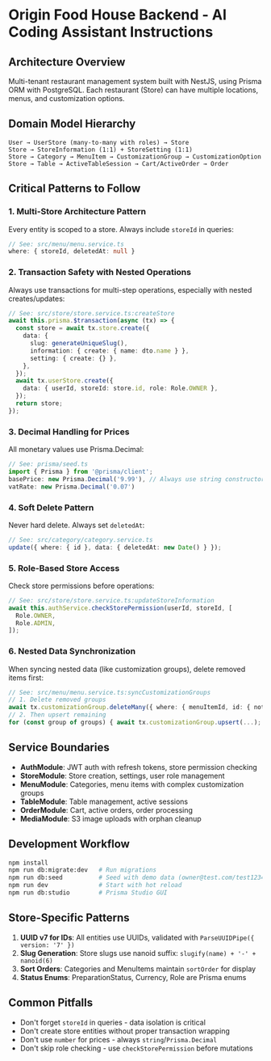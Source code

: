 # Origin Food House Backend - AI Coding Assistant Instructions

## Architecture Overview

Multi-tenant restaurant management system built with NestJS, using Prisma ORM with PostgreSQL. Each restaurant (Store) can have multiple locations, menus, and customization options.

## Domain Model Hierarchy

```
User → UserStore (many-to-many with roles) → Store
Store → StoreInformation (1:1) + StoreSetting (1:1)
Store → Category → MenuItem → CustomizationGroup → CustomizationOption
Store → Table → ActiveTableSession → Cart/ActiveOrder → Order
```

## Critical Patterns to Follow

### 1. Multi-Store Architecture Pattern

Every entity is scoped to a store. Always include `storeId` in queries:

```typescript
// See: src/menu/menu.service.ts
where: { storeId, deletedAt: null }
```

### 2. Transaction Safety with Nested Operations

Always use transactions for multi-step operations, especially with nested creates/updates:

```typescript
// See: src/store/store.service.ts:createStore
await this.prisma.$transaction(async (tx) => {
  const store = await tx.store.create({
    data: {
      slug: generateUniqueSlug(),
      information: { create: { name: dto.name } },
      setting: { create: {} },
    },
  });
  await tx.userStore.create({
    data: { userId, storeId: store.id, role: Role.OWNER },
  });
  return store;
});
```

### 3. Decimal Handling for Prices

All monetary values use Prisma.Decimal:

```typescript
// See: prisma/seed.ts
import { Prisma } from '@prisma/client';
basePrice: new Prisma.Decimal('9.99'), // Always use string constructor
vatRate: new Prisma.Decimal('0.07')
```

### 4. Soft Delete Pattern

Never hard delete. Always set `deletedAt`:

```typescript
// See: src/category/category.service.ts
update({ where: { id }, data: { deletedAt: new Date() } });
```

### 5. Role-Based Store Access

Check store permissions before operations:

```typescript
// See: src/store/store.service.ts:updateStoreInformation
await this.authService.checkStorePermission(userId, storeId, [
  Role.OWNER,
  Role.ADMIN,
]);
```

### 6. Nested Data Synchronization

When syncing nested data (like customization groups), delete removed items first:

```typescript
// See: src/menu/menu.service.ts:syncCustomizationGroups
// 1. Delete removed groups
await tx.customizationGroup.deleteMany({ where: { menuItemId, id: { notIn: existingIds } } });
// 2. Then upsert remaining
for (const group of groups) { await tx.customizationGroup.upsert(...); }
```

## Service Boundaries

- **AuthModule**: JWT auth with refresh tokens, store permission checking
- **StoreModule**: Store creation, settings, user role management
- **MenuModule**: Categories, menu items with complex customization groups
- **TableModule**: Table management, active sessions
- **OrderModule**: Cart, active orders, order processing
- **MediaModule**: S3 image uploads with orphan cleanup

## Development Workflow

```bash
npm install
npm run db:migrate:dev   # Run migrations
npm run db:seed          # Seed with demo data (owner@test.com/test1234)
npm run dev              # Start with hot reload
npm run db:studio        # Prisma Studio GUI
```

## Store-Specific Patterns

1. **UUID v7 for IDs**: All entities use UUIDs, validated with `ParseUUIDPipe({ version: '7' })`
2. **Slug Generation**: Store slugs use nanoid suffix: `slugify(name) + '-' + nanoid(6)`
3. **Sort Orders**: Categories and MenuItems maintain `sortOrder` for display
4. **Status Enums**: PreparationStatus, Currency, Role are Prisma enums

## Common Pitfalls

- Don't forget `storeId` in queries - data isolation is critical
- Don't create store entities without proper transaction wrapping
- Don't use `number` for prices - always `string`/`Prisma.Decimal`
- Don't skip role checking - use `checkStorePermission` before mutations
